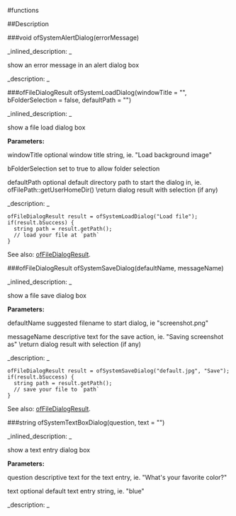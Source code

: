 #functions


<!--
_visible: True_
_advanced: False_
-->

##Description






<!----------------------------------------------------------------------------->

###void ofSystemAlertDialog(errorMessage)

<!--
_syntax: ofSystemAlertDialog(errorMessage)_
_name: ofSystemAlertDialog_
_returns: void_
_returns_description: _
_parameters: string errorMessage_
_version_started: _
_version_deprecated: _
_summary: _
_constant: False_
_static: False_
_visible: True_
_advanced: False_
-->

_inlined_description: _

show an error message in an alert dialog box





_description: _







<!----------------------------------------------------------------------------->

###ofFileDialogResult ofSystemLoadDialog(windowTitle = "", bFolderSelection = false, defaultPath = "")

<!--
_syntax: ofSystemLoadDialog(windowTitle = "", bFolderSelection = false, defaultPath = "")_
_name: ofSystemLoadDialog_
_returns: ofFileDialogResult_
_returns_description: _
_parameters: string windowTitle, bool bFolderSelection=false, string defaultPath_
_version_started: _
_version_deprecated: _
_summary: _
_constant: False_
_static: False_
_visible: True_
_advanced: False_
-->

_inlined_description: _

show a file load dialog box

**Parameters:**

windowTitle optional window title string, ie. "Load background image"

bFolderSelection set to true to allow folder selection

defaultPath optional default directory path to start the dialog in, ie. ofFilePath::getUserHomeDir()
\return dialog result with selection (if any)





_description: _

~~~~{.cpp}
ofFileDialogResult result = ofSystemLoadDialog("Load file");
if(result.bSuccess) {
  string path = result.getPath();
  // load your file at `path`
}
~~~~

See also: [ofFileDialogResult](ofFileDialogResult).





<!----------------------------------------------------------------------------->

###ofFileDialogResult ofSystemSaveDialog(defaultName, messageName)

<!--
_syntax: ofSystemSaveDialog(defaultName, messageName)_
_name: ofSystemSaveDialog_
_returns: ofFileDialogResult_
_returns_description: _
_parameters: string defaultName, string messageName_
_version_started: _
_version_deprecated: _
_summary: _
_constant: False_
_static: False_
_visible: True_
_advanced: False_
-->

_inlined_description: _

show a file save dialog box

**Parameters:**

defaultName suggested filename to start dialog, ie "screenshot.png"

messageName descriptive text for the save action, ie. "Saving screenshot as"
\return dialog result with selection (if any)





_description: _

~~~~{.cpp}
ofFileDialogResult result = ofSystemSaveDialog("default.jpg", "Save");
if(result.bSuccess) {
  string path = result.getPath();
  // save your file to `path`
}
~~~~

See also: [ofFileDialogResult](ofFileDialogResult).





<!----------------------------------------------------------------------------->

###string ofSystemTextBoxDialog(question, text = "")

<!--
_syntax: ofSystemTextBoxDialog(question, text = "")_
_name: ofSystemTextBoxDialog_
_returns: string_
_returns_description: _
_parameters: string question, string text_
_version_started: _
_version_deprecated: _
_summary: _
_constant: False_
_static: False_
_visible: True_
_advanced: False_
-->

_inlined_description: _

show a text entry dialog box

**Parameters:**

question descriptive text for the text entry, ie. "What's your favorite color?"

text optional default text entry string, ie. "blue"





_description: _







<!----------------------------------------------------------------------------->


